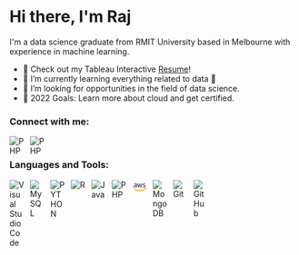 # Hi there, I'm Raj


I'm a data science graduate from RMIT University based in Melbourne with experience in machine learning.

- 🔭 Check out my Tableau Interactive [Resume][tableau]!
- 🌱 I’m currently learning everything related to data 🤣
- 👯 I’m looking for opportunities in the field of data science.
- 🥅 2022 Goals: Learn more about cloud and get certified.


### Connect with me:


[<img align="left" alt="PHP" width="26px" src="https://cdn.jsdelivr.net/npm/simple-icons@v3/icons/linkedin.svg" style="padding-right:10px;" />][linkedin]
&nbsp;&nbsp;
[<img align="left" alt="PHP" width="26px" src="https://cdn.jsdelivr.net/npm/simple-icons@v3/icons/instagram.svg" style="padding-right:10px;" />][instagram]

### Languages and Tools:

<img align="left" alt="Visual Studio Code" width="26px" src="https://cdn.jsdelivr.net/gh/devicons/devicon/icons/vscode/vscode-original.svg" style="padding-right:10px;" />
<img align="left" alt="MySQL" width="26px" src="https://cdn.jsdelivr.net/gh/devicons/devicon/icons/mysql/mysql-original.svg" style="padding-right:10px;" />
<img align="left" alt="PYTHON" width="26px" src="https://cdn.jsdelivr.net/gh/devicons/devicon/icons/python/python-original.svg" style="padding-right:10px;" />
<img align="left" alt="R" width="26px" src="https://cdn.jsdelivr.net/gh/devicons/devicon/icons/r/r-original.svg" style="padding-right:10px;" />
<img align="left" alt="Java" width="26px" src="https://cdn.jsdelivr.net/gh/devicons/devicon/icons/java/java-original.svg" style="padding-right:10px;" />
<img align="left" alt="PHP" width="26px" src="https://cdn.jsdelivr.net/gh/devicons/devicon/icons/php/php-original.svg" style="padding-right:10px;" />
<img align="left" alt="AWS" width="26px" src="https://raw.githubusercontent.com/github/explore/fbceb94436312b6dacde68d122a5b9c7d11f9524/topics/aws/aws.png" style="padding-right:10px;" />
<img align="left" alt="MongoDB" width="26px" src="https://cdn.jsdelivr.net/gh/devicons/devicon/icons/mongodb/mongodb-original.svg" style="padding-right:10px;" />
<img align="left" alt="Git" width="26px" src="https://cdn.jsdelivr.net/gh/devicons/devicon/icons/git/git-original.svg" style="padding-right:10px;" />
<img align="left" alt="GitHub" width="26px" src="https://user-images.githubusercontent.com/3369400/139448065-39a229ba-4b06-434b-bc67-616e2ed80c8f.png" style="padding-right:10px;" />


<br />
<br />


[tableau]: https://tinyurl.com/resumetableau
[linkedin]: https://www.linkedin.com/in/raj-venugopal-b4151a97/
[instagram]: https://www.instagram.com/rajvenugopalnair/
